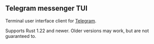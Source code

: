 ## Telegram messenger TUI

Terminal user interface client for [Telegram](http://telegram.org).

Supports Rust 1.22 and newer.
Older versions may work, but are not guaranteed to.
